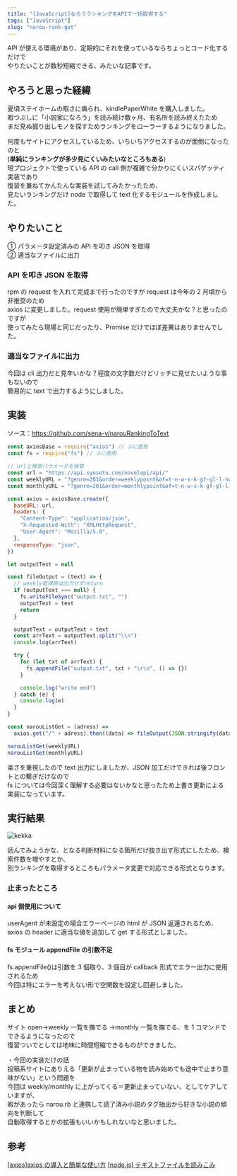 ```yaml
---
title: "[JavaScript]なろうランキングをAPIで一括取得する"
tags: ["JavaScript"]
slug: "narou-rank-get"
---
```


API が使える環境があり、定期的にそれを使っているならちょっとコード化するだけで<br>
やりたいことが数秒短縮できる、みたいな記事です。<br>

## やろうと思った経緯

夏頃ステイホームの暇さに煽られ、kindlePaperWhite を購入しました。<br>
暇つぶしに「小説家になろう」を読み続け数ヶ月、有名所を読み終えたため<br>
まだ見ぬ掘り出しモノを探すためランキングをローラーするようになりました。<br>

何度もサイトにアクセスしているため、いちいちアクセスするのが面倒になったのと<br>
(**単純にランキングが多少見にくいみたいなところもある**)<br>
現プロジェクトで使っている API の call 側が複雑で分かりにくいスパゲッティ実装であり<br>
復習を兼ねてかんたんな実装を試してみたかったため、<br>
見たいランキングだけ node で取得して text 化するモジュールを作成しました。<br>

## やりたいこと

① パラメータ設定済みの API を叩き JSON を取得<br>
② 適当なファイルに出力<br>

### API を叩き JSON を取得

rpm の request を入れて完成まで行ったのですが request は今年の 2 月頃から非推奨のため<br>
axios に変更しました。request 使用が簡単すぎたので大丈夫かな？と思ったのですが<br>
使ってみたら現場と同じだったり、Promise だけでほぼ差異はありませんでした。<br>

### 適当なファイルに出力

今回は cli 出力だと見辛いかな？程度の文字数だけどリッチに見せたいような事もないので<br>
簡易的に text で出力するようにしました。<br>

## 実装

ソース：https://github.com/sena-v/narouRankingToText<br>

```js
const axiosBase = require("axios") // ①に使用
const fs = require("fs") // ②に使用

// urlと検索パラメータを保管
const url = "https://api.syosetu.com/novelapi/api/"
const weeklyURL = "?genre=201&order=weeklypoint&of=t-n-w-s-k-gf-gl-l-nu"
const monthlyURL = "?genre=201&order=monthlypoint&of=t-n-w-s-k-gf-gl-l-nu"

const axios = axiosBase.create({
  baseURL: url,
  headers: {
    "Content-Type": "application/json",
    "X-Requested-With": "XMLHttpRequest",
    "User-Agent": "Mozilla/5.0",
  },
  responseType: "json",
})

let outputText = null

const fileOutput = (text) => {
  // weekly取得時は出力せずreturn
  if (outputText === null) {
    fs.writeFileSync("output.txt", "")
    outputText = text
    return
  }

  outputText = outputText + text
  const arrText = outputText.split("\\n")
  console.log(arrText)

  try {
    for (let txt of arrText) {
      fs.appendFile("output.txt", txt + "\r\n", () => {})
    }

    console.log("write end")
  } catch (e) {
    console.log(e)
  }
}

const narouListGet = (adress) =>
  axios.get("/" + adress).then((data) => fileOutput(JSON.stringify(data.data)))

narouListGet(weeklyURL)
narouListGet(monthlyURL)
```

楽さを重視したので text 出力にしましたが、JSON 加工だけできれば後フロントとの繋ぎだけなので<br>
fs については今回深く理解する必要はないかなと思ったため上書き更新による実装になっています。<br>

## 実行結果

![kekka](../images/posts-image/2020-11-19-01.png)

読んでみようかな、となる判断材料になる箇所だけ抜き出す形式にしたため、検索件数を増やすとか、<br>
別ランキングを取得するところもパラメータ変更で対応できる形式となります。<br>

### 止まったところ

#### api 側使用について

userAgent が未設定の場合エラーページの html が JSON 返還されるため、<br>
axios の header に適当な値を追加して get する形式としました。<br>

#### fs モジュール appendFile の引数不足

fs.appendFile()は引数を 3 個取り、3 個目が callback 形式でエラー出力に使用されるため<br>
今回は特にエラーを考えない形で空関数を設定し回避しました。<br>

## まとめ

サイト open→weekly 一覧を撫でる →monthly 一覧を撫でる、を 1 コマンドでできるようになったので<br>
復習ついでとしては地味に時間短縮できるものができました。<br>

・今回の実装だけの話<br>
投稿系サイトにありえる「更新が止まっている物を読み始めても途中で止まり意味がない」という問題を<br>
今回は weekly/monthly に上がってくる＝更新止まっていない、としてケアしていますが、<br>
暇があったら narou.rb と連携して読了済み小説のタグ抽出から好きな小説の傾向を判断して<br>
自動取得するとかの拡張もいいかもしれないなと思いました。<br>

## 参考

[[axios]axios の導入と簡単な使い方](https://qiita.com/ksh-fthr/items/2daaaf3a15c4c11956e9)
[[node.js] テキストファイルを読みこみ](https://qiita.com/amanatsu5151/items/0d2e7ba8d31f3eece660)
